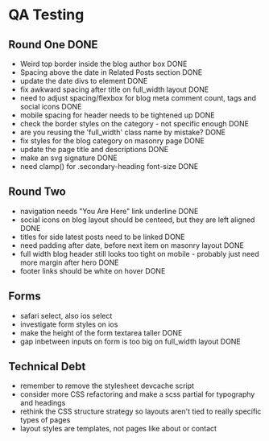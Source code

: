 # QA Testing

## Round One DONE

-   Weird top border inside the blog author box DONE
-   Spacing above the date in Related Posts section DONE
-   update the date divs to <time> element DONE
-   fix awkward spacing after title on full_width layout DONE
-   need to adjust spacing/flexbox for blog meta comment count, tags and social icons DONE
-   mobile spacing for header needs to be tightened up DONE
-   check the border styles on the category - not specific enough DONE
-   are you reusing the 'full_width' class name by mistake? DONE
-   fix styles for the blog category on masonry page DONE
-   update the page title and descriptions DONE
-   make an svg signature DONE
-   need clamp() for .secondary-heading font-size DONE

## Round Two

-   navigation needs "You Are Here" link underline DONE
-   social icons on blog layout should be centeed, but they are left aligned DONE
-   titles for side latest posts need to be linked DONE
-   need padding after date, before next item on masonry layout DONE
-   full width blog header still looks too tight on mobile - probably just need more margin after hero DONE
-   footer links should be white on hover DONE

## Forms

-   safari select, also ios select
-   investigate form styles on ios
-   make the height of the form textarea taller DONE
-   gap inbetween inputs on form is too big on full_width layout DONE

## Technical Debt

-   remember to remove the stylesheet devcache script
-   consider more CSS refactoring and make a scss partial for typography and headings
-   rethink the CSS structure strategy so layouts aren't tied to really specific types of pages
-   layout styles are templates, not pages like about or contact
